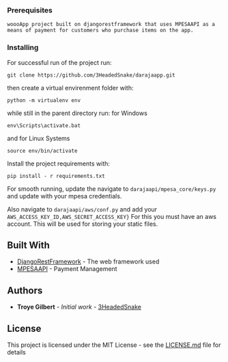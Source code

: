 ### Prerequisites

```
woooApp project built on djangorestframework that uses MPESAAPI as a means of payment for customers who purchase items on the app.
```

### Installing

For successful run of the project run:

```
git clone https://github.com/3HeadedSnake/darajaapp.git
```

then create a virtual envirenment folder with:

```
python -m virtualenv env

```
while still in the parent directory run:
for Windows
```
env\Scripts\activate.bat
```
and for Linux Systems
```
source env/bin/activate
```
Install the project requirements with:
```
pip install - r requirements.txt
```

For smooth running, update the navigate to ```darajaapi/mpesa_core/keys.py``` and update with your mpesa credentials.

Also navigate to ```darajaapi/aws/conf.py``` and add your ```AWS_ACCESS_KEY_ID,AWS_SECRET_ACCESS_KEY}``` For this you must have an aws account. This will be used for storing your static files.

## Built With

* [DjangoRestFramework](https://www.django-rest-framework.org/) - The web framework used
* [MPESAAPI](https://developer.safaricom.co.ke/apis-explorer) - Payment Management

## Authors

* **Troye Gilbert** - *Initial work* - [3HeadedSnake](https://github.com/3HeadedSnake)

## License

This project is licensed under the MIT License - see the [LICENSE.md](LICENSE.md) file for details



